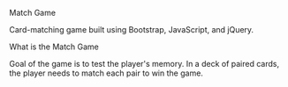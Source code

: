 Match Game

Card-matching game built using Bootstrap, JavaScript, and jQuery.

What is the Match Game

Goal of the game is to test the player's memory. In a deck of paired cards, the player needs to match each pair to win the game.
